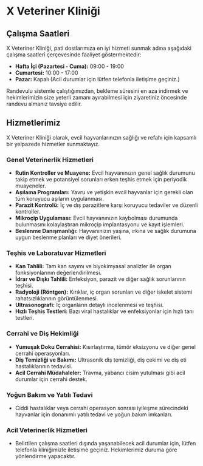 # X Veteriner Kliniği

## Çalışma Saatleri

X Veteriner Kliniği, pati dostlarımıza en iyi hizmeti sunmak adına aşağıdaki çalışma saatleri çerçevesinde faaliyet göstermektedir:

*   **Hafta İçi (Pazartesi - Cuma):** 09:00 - 19:00
*   **Cumartesi:** 10:00 - 17:00
*   **Pazar:** Kapalı (Acil durumlar için lütfen telefonla iletişime geçiniz.)

Randevulu sistemle çalıştığımızdan, bekleme süresini en aza indirmek ve hekimlerimizin size yeterli zamanı ayırabilmesi için ziyaretiniz öncesinde randevu almanız tavsiye edilir.

## Hizmetlerimiz

X Veteriner Kliniği olarak, evcil hayvanlarınızın sağlığı ve refahı için kapsamlı bir yelpazede hizmetler sunmaktayız.

### Genel Veterinerlik Hizmetleri

*   **Rutin Kontroller ve Muayene:** Evcil hayvanınızın genel sağlık durumunu takip etmek ve potansiyel sorunları erken teşhis etmek için periyodik muayeneler.
*   **Aşılama Programları:** Yavru ve yetişkin evcil hayvanlar için gerekli olan tüm koruyucu aşıların uygulanması.
*   **Parazit Kontrolü:** İç ve dış parazitlere karşı koruyucu tedaviler ve düzenli kontroller.
*   **Mikroçip Uygulaması:** Evcil hayvanınızın kaybolması durumunda bulunmasını kolaylaştıran mikroçip implantasyonu ve kayıt işlemleri.
*   **Beslenme Danışmanlığı:** Hayvanınızın yaşına, ırkına ve sağlık durumuna uygun beslenme planları ve diyet önerileri.

### Teşhis ve Laboratuvar Hizmetleri

*   **Kan Tahlili:** Tam kan sayımı ve biyokimyasal analizler ile organ fonksiyonlarının değerlendirilmesi.
*   **İdrar ve Dışkı Tahlili:** Enfeksiyon, parazit ve diğer sağlık sorunlarının teşhisi.
*   **Radyoloji (Röntgen):** Kırıklar, iç organ sorunları ve diğer iskelet sistemi rahatsızlıklarının görüntülenmesi.
*   **Ultrasonografi:** İç organların detaylı incelenmesi ve teşhisi.
*   **Hızlı Teşhis Testleri:** Bazı viral hastalıklar ve enfeksiyonlar için hızlı tanı testleri.

### Cerrahi ve Diş Hekimliği

*   **Yumuşak Doku Cerrahisi:** Kısırlaştırma, tümör eksizyonu ve diğer genel cerrahi operasyonları.
*   **Diş Temizliği ve Bakımı:** Ultrasonik diş temizliği, diş çekimi ve diş eti hastalıklarının tedavisi.
*   **Acil Cerrahi Müdahaleler:** Travma, yabancı cisim yutulması gibi acil durumlar için cerrahi destek.

### Yoğun Bakım ve Yatılı Tedavi

*   Ciddi hastalıklar veya cerrahi operasyon sonrası iyileşme sürecindeki hayvanlar için donanımlı yatılı tedavi ve yoğun bakım imkanları.

### Acil Veterinerlik Hizmetleri

*   Belirtilen çalışma saatleri dışında yaşanabilecek acil durumlar için, lütfen telefonla kliniğimizle iletişime geçiniz. Hekimlerimiz duruma göre yönlendirme yapacaktır.